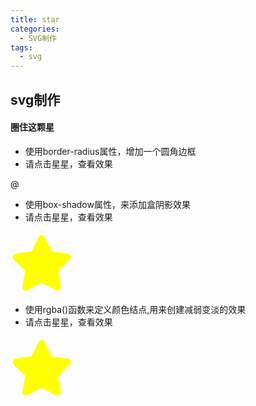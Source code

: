 ```yaml
---
title: star
categories:
  - SVG制作
tags:
  - svg
---
```


## svg制作

#### 圈住这颗星
- 使用border-radius属性，增加一个圆角边框
- 请点击星星，查看效果
<head>
  <meta charset="UTF-8">
  <style>
    .star1 {
        width: 100px;
        height: 100px;
        color: yellow;    }
    .star1:hover {
    border:2px solid ;
    padding:10px 40px; 
    background: red;
    width:100px;
    border-radius:25px;
    }
  </style>
</head>

<body>
<div>@</div>
</body>

- 使用box-shadow属性，来添加盒阴影效果
- 请点击星星，查看效果
<head>
  <meta charset="UTF-8">
  <style>
    .star2 {
        width: 100px;
        height: 100px;
        color: yellow;    
     }
   .star2:hover {
     width:100px;
     height:100px;
     box-shadow: 10px 10px 5px #888888;
     }
  </style>
</head>

<body>
<div>
<svg class="star2" aria-hidden="true" focusable="false" data-prefix="fas" data-icon="star" class="svg-inline--fa fa-star fa-w-18" role="img" xmlns="http://www.w3.org/2000/svg" viewBox="0 0 576 512">
  <path fill="currentColor" d="M259.3 17.8L194 150.2 47.9 171.5c-26.2 3.8-36.7 36.1-17.7 54.6l105.7 103-25 145.5c-4.5 26.3 23.2 46 46.4 33.7L288 439.6l130.7 68.7c23.2 12.2 50.9-7.4 46.4-33.7l-25-145.5 105.7-103c19-18.5 8.5-50.8-17.7-54.6L382 150.2 316.7 17.8c-11.7-23.6-45.6-23.9-57.4 0z"></path></svg>
</div>
</body>

- 使用rgba()函数来定义颜色结点,用来创建减弱变淡的效果
- 请点击星星，查看效果
<head>
  <meta charset="UTF-8">
  <style>
    .star3 {
        width: 100px;
        height: 100px;
        color: yellow;
        
  }
   .star3:hover {
    height: 100px;
    background: -webkit-linear-gradient(left, rgba(255,0,0,0), rgba(255,0,0,1)); 
    background: -o-linear-gradient(right, rgba(255,0,0,0), rgba(255,0,0,1)); 
    background: -moz-linear-gradient(right, rgba(255,0,0,0), rgba(255,0,0,1)); 
    background: linear-gradient(to right, rgba(255,0,0,0), rgba(255,0,0,1)); 
  </style>
</head>

<body>
<svg class="star3" aria-hidden="true" focusable="false" data-prefix="fas" data-icon="star" class="svg-inline--fa fa-star fa-w-18" role="img" xmlns="http://www.w3.org/2000/svg" viewBox="0 0 576 512">
 <path fill="currentColor" d="M259.3 17.8L194 150.2 47.9 171.5c-26.2 3.8-36.7 36.1-17.7 54.6l105.7 103-25 145.5c-4.5 26.3 23.2 46 46.4 33.7L288 439.6l130.7 68.7c23.2 12.2 50.9-7.4 46.4-33.7l-25-145.5 105.7-103c19-18.5 8.5-50.8-17.7-54.6L382 150.2 316.7 17.8c-11.7-23.6-45.6-23.9-57.4 0z"></path></svg>
</body>